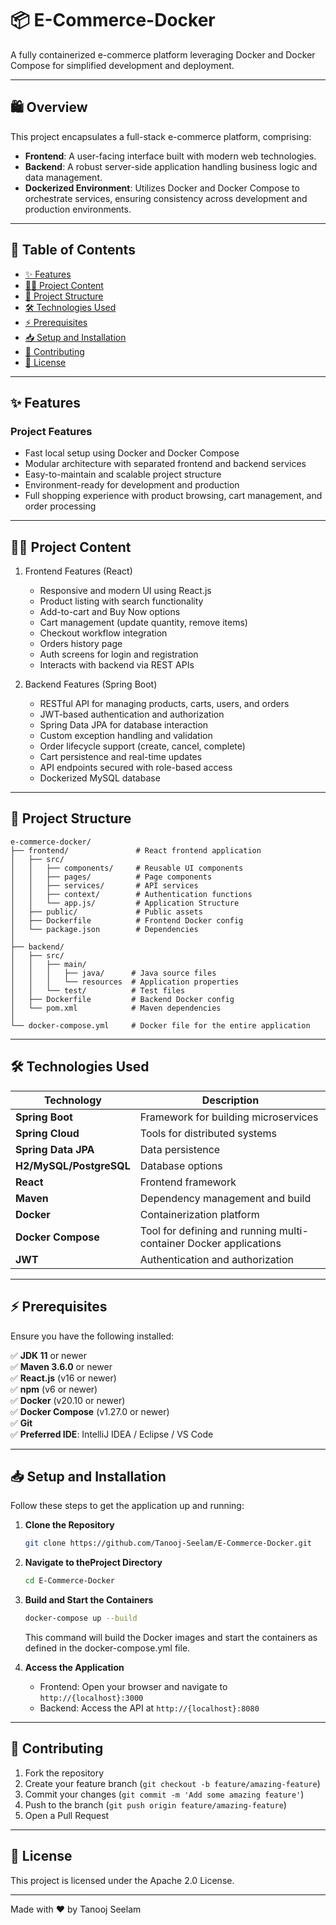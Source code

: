 # 📦 E-Commerce-Docker

A fully containerized e-commerce platform leveraging Docker and Docker Compose for simplified development and deployment.

---
## 🛍️ Overview

This project encapsulates a full-stack e-commerce platform, comprising:

- **Frontend**: A user-facing interface built with modern web technologies.
- **Backend**: A robust server-side application handling business logic and data management.
- **Dockerized Environment**: Utilizes Docker and Docker Compose to orchestrate services, ensuring consistency across development and production environments.
---

## 📌 Table of Contents
- [✨ Features](#-features)
- [👨‍💻 Project Content](#-project-content)
- [📂 Project Structure](#-project-structure)
- [🛠 Technologies Used](#-technologies-used)
- [⚡ Prerequisites](#-prerequisites)
- [📥 Setup and Installation](#-setup-and-installation)
- [🤝 Contributing](#-contributing)
- [📜 License](#-license)

---

## ✨ Features

### Project Features
    
* Fast local setup using Docker and Docker Compose
* Modular architecture with separated frontend and backend services
* Easy-to-maintain and scalable project structure
* Environment-ready for development and production
* Full shopping experience with product browsing, cart management, and order processing 

---

## 👨‍💻 Project Content

1. Frontend Features (React)
   - Responsive and modern UI using React.js
   - Product listing with search functionality   
   - Add-to-cart and Buy Now options    
   - Cart management (update quantity, remove items)  
   - Checkout workflow integration  
   - Orders history page  
   - Auth screens for login and registration
   - Interacts with backend via REST APIs 


2. Backend Features (Spring Boot)
    - RESTful API for managing products, carts, users, and orders  
    - JWT-based authentication and authorization  
    - Spring Data JPA for database interaction  
    - Custom exception handling and validation  
    - Order lifecycle support (create, cancel, complete)  
    - Cart persistence and real-time updates  
    - API endpoints secured with role-based access  
    - Dockerized MySQL database

---   

## 📁 Project Structure

```
e-commerce-docker/
├── frontend/               # React frontend application
│   ├── src/
│   │   ├── components/     # Reusable UI components
│   │   ├── pages/          # Page components
│   │   ├── services/       # API services
│   │   ├── context/        # Authentication functions
│   │   └── app.js/         # Application Structure
│   ├── public/             # Public assets
│   ├── Dockerfile          # Frontend Docker config
│   └── package.json        # Dependencies
│
├── backend/
│   ├── src/
│   │   ├── main/
│   │   │   ├── java/      # Java source files
│   │   │   └── resources  # Application properties
│   │   └── test/          # Test files
│   ├── Dockerfile         # Backend Docker config
│   └── pom.xml            # Maven dependencies
│
└── docker-compose.yml     # Docker file for the entire application
```
---

## 🛠 Technologies Used

| Technology             | Description |
|------------------------|-------------|
| **Spring Boot**        | Framework for building microservices |
| **Spring Cloud**       | Tools for distributed systems |
| **Spring Data JPA**    | Data persistence |
| **H2/MySQL/PostgreSQL** | Database options |
| **React**              | Frontend framework |
| **Maven**              | Dependency management and build |
| **Docker**             | Containerization platform |
| **Docker Compose**     | Tool for defining and running multi-container Docker applications |
| **JWT**                | Authentication and authorization |

---

## ⚡ Prerequisites

Ensure you have the following installed:

✅ **JDK 11** or newer  
✅ **Maven 3.6.0** or newer  
✅ **React.js** (v16 or newer)  
✅ **npm** (v6 or newer)  
✅ **Docker** (v20.10 or newer)  
✅ **Docker Compose** (v1.27.0 or newer)  
✅ **Git**  
✅ **Preferred IDE**: IntelliJ IDEA / Eclipse / VS Code

---

## 📥 Setup and Installation

Follow these steps to get the application up and running:

1. **Clone the Repository**

   ```bash
   git clone https://github.com/Tanooj-Seelam/E-Commerce-Docker.git
    ```
2. **Navigate to theProject Directory**

   ```bash 
   cd E-Commerce-Docker
    ```
   
3. **Build and Start the Containers**

    ```bash
    docker-compose up --build
    ```
    This command will build the Docker images and start the containers as defined in the docker-compose.yml file.


4. **Access the Application**

   - Frontend: Open your browser and navigate to `http://{localhost}:3000`
   - Backend: Access the API at `http://{localhost}:8080`

---

## 🤝 Contributing

1. Fork the repository
2. Create your feature branch (`git checkout -b feature/amazing-feature`)
3. Commit your changes (`git commit -m 'Add some amazing feature'`)
4. Push to the branch (`git push origin feature/amazing-feature`)
5. Open a Pull Request

---

## 📜 License
This project is licensed under the Apache 2.0 License.

---

Made with ❤️ by Tanooj Seelam